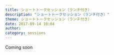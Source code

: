 ```yaml
---
title: ショートトークセッション（ランチ付き）
description: "ショートトークセッション（ランチ付き）"
theme: ショートトークセッション（ランチ付き）
date: 2017-09-14 10:04
author:
category: sessions
---
```

Coming soon

